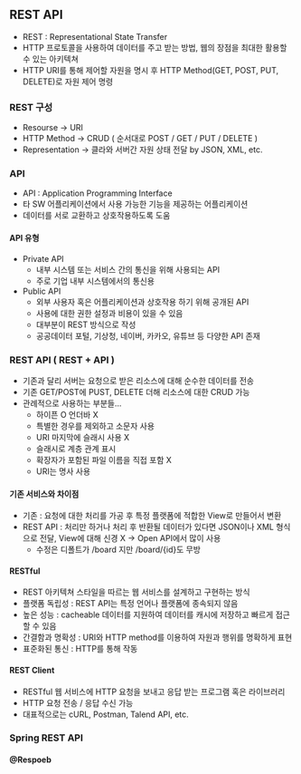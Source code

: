 ## REST API
 - REST : Representational State Transfer
 - HTTP 프로토콜을 사용하여 데이터를 주고 받는 방법, 웹의 장점을 최대한 활용할 수 있는 아키텍쳐
 - HTTP URI를 통해 제어할 자원을 명시 후 HTTP Method(GET, POST, PUT, DELETE)로 자원 제어 명령

### REST 구성
 - Resourse -> URI
 - HTTP Method -> CRUD ( 순서대로 POST / GET / PUT / DELETE )
 - Representation -> 클라와 서버간 자원 상태 전달 by JSON, XML, etc.

### API
 - API : Application Programming Interface
 - 타 SW 어플리케이션에서 사용 가능한 기능을 제공하는 어플리케이션
 - 데이터를 서로 교환하고 상호작용하도록 도움

#### API 유형
 - Private API
    * 내부 시스템 또는 서비스 간의 통신을 위해 사용되는 API
    * 주로 기업 내부 시스템에서의 통신용
 - Public API
    * 외부 사용자 혹은 어플리케이션과 상호작용 하기 위해 공개된 API
    * 사용에 대한 권한 설정과 비용이 있을 수 있음
    * 대부분이 REST 방식으로 작성
    * 공공데이터 포털, 기상청, 네이버, 카카오, 유튜브 등 다양한 API 존재

### REST API ( REST + API )
 - 기존과 달리 서버는 요청으로 받은 리소스에 대해 순수한 데이터를 전송
 - 기존 GET/POST에 PUST, DELETE 더해 리소스에 대한 CRUD 가능
 - 관례적으로 사용하는 부분들...
    * 하이픈 O 언더바 X
    * 특별한 경우를 제외하고 소문자 사용
    * URI 마지막에 슬래시 사용 X
    * 슬래시로 계층 관계 표시
    * 확장자가 포함된 파일 이름을 직접 포함 X
    * URI는 명사 사용

#### 기존 서비스와 차이점
 - 기존 : 요청에 대한 처리를 가공 후 특정 플랫폼에 적합한 View로 만들어서 변환
 - REST API : 처리만 하거나 처리 후 반환될 데이터가 있다면 JSON이나 XML 형식으로 전달, View에 대해 신경 X -> Open API에서 많이 사용
    * 수정은 디폴트가 /board 지만 /board/{id}도 무방

#### RESTful
 - REST 아키텍쳐 스타일을 따르는 웹 서비스를 설계하고 구현하는 방식
 - 플랫폼 독립성 : REST API는 특정 언어나 플랫폼에 종속되지 않음
 - 높은 성능 : cacheable 데이터를 지원하여 데이터를 캐시에 저장하고 빠르게 접근할 수 있음
 - 간결함과 명확성 : URI와 HTTP method를 이용하여 자원과 행위를 명확하게 표현
 - 표준화된 통신 : HTTP를 통해 작동

#### REST Client
 - RESTful 웹 서비스에 HTTP 요청을 보내고 응답 받는 프로그램 혹은 라이브러리
 - HTTP 요청 전송 / 응답 수신 가능
 - 대표적으로는 cURL, Postman, Talend API, etc.

### Spring REST API

#### @Respoeb